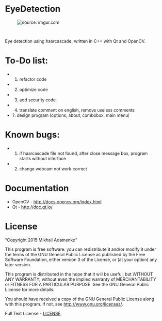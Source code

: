 # EyeDetection
<figure>
	<img src="http://i.imgur.com/pubJVQs.png" title="source: imgur.com" align="top"/>
</figure>
<br/>
<p>Eye detection using haarcascade, written in C++ with Qt and OpenCV.</p>

# To-Do list:

* 1. refactor code
* 2. optimize code
* 3. add security code 
* 4. translate comment on english, remove useless comments
* ?. design program (options, about, combobox, main menu)

# Known bugs:

* 1. if haarcascade file not found, after close message box, program starts without interface
* 2. change webcam not work correct

# Documentation
* OpenCV - http://docs.opencv.org/index.html
* Qt - http://doc.qt.io/

# License
 “Copyright 2015 Mikhail Adamenko”
    
 This program is free software: you can redistribute it and/or modify
 it under the terms of the GNU General Public License as published by
 the Free Software Foundation, either version 3 of the License, or
 (at your option) any later version.

 This program is distributed in the hope that it will be useful,
 but WITHOUT ANY WARRANTY; without even the implied warranty of
 MERCHANTABILITY or FITNESS FOR A PARTICULAR PURPOSE.  See the
 GNU General Public License for more details.

 You should have received a copy of the GNU General Public License
 along with this program.  If not, see <http://www.gnu.org/licenses/>.
    
 Full Text License - [LICENSE](https://github.com/A-Mikhail/eyeDetection/blob/master/LICENSE)